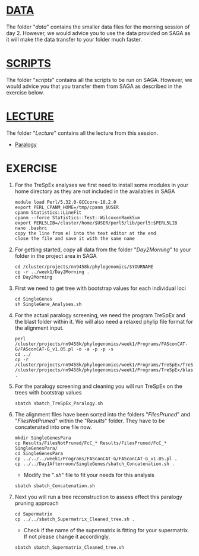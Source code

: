 # [DATA](data)
The folder "_data_" contains the smaller data files for the morning session of day 2. However, we would advice you to use the data provided on SAGA as it will make the data transfer to your folder much faster. 

# [SCRIPTS](scripts)
The folder "_scripts_" contains all the scripts to be run on SAGA. However, we would advice you that you transfer them from SAGA as described in the exercise below.

# [LECTURE](Lecture)
The folder "_Lecture_" contains all the lecture from this session.
* [Paralogy](https://github.com/ForBioPhylogenomics/tutorials/blob/main/week1_day2_morning/Lecture/Day2_01_Paralogy.pdf)

# EXERCISE
1. For the TreSpEx analyses we first need to install some modules in your home directory as they are not included in the availables in SAGA<br>

	```
	module load Perl/5.32.0-GCCcore-10.2.0
	export PERL_CPANM_HOME=/tmp/cpanm_$USER
	cpanm Statistics::LineFit
	cpanm --force Statistics::Test::WilcoxonRankSum
	export PERL5LIB=/cluster/home/$USER/perl5/lib/perl5:$PERL5LIB
	nano .bashrc
	copy the line from e) into the text editor at the end
	close the file and save it with the same name
	```
	
2. For getting started, copy all data from the folder "_Day2Morning_" to your folder in the project area in SAGA<nr>
	
	```
	cd /cluster/projects/nn9458k/phylogenomics/$YOURNAME
	cp -r ../week1/Day2Morning .
	cd Day2Morning
	```
	
3. First we need to get tree with bootstrap values for each individual loci<br>
	
	```
	cd SingleGenes
	sh SingleGene_Analyses.sh
	```
	
4. For the actual paralogy screening, we need the program TreSpEx and the blast folder within it. We will also need a relaxed phylip file format for the alignment input.<br>
	
	```
	perl /cluster/projects/nn9458k/phylogenomics/week1/Programs/FASconCAT-G/FASconCAT-G_v1.05.pl -o -a -p -p -s
	cd ../
	cp -r /cluster/projects/nn9458k/phylogenomics/week1/Programs/TreSpEx/TreSpEx.v1.2_SAGA.pl /cluster/projects/nn9458k/phylogenomics/week1/Programs/TreSpEx/blast .
	```
	
5. For the paralogy screening and cleaning you will run TreSpEx on the trees with bootstrap values<br>
	
	```
	sbatch sbatch_TreSpEx_Paralogy.sh
	```
	
6. The alignment files have been sorted into the folders "_FilesPruned_" and "_FilesNotPruned_" within the "_Results_" folder. They have to be concatenated into one file now.<br>
	
	```
	mkdir SingleGenesPara
	cp Results/FilesNotPruned/FcC_* Results/FilesPruned/FcC_* SingleGenesPara/
	cd SingleGenesPara
	cp ../../../week1/Programs/FASconCAT-G/FASconCAT-G_v1.05.pl .
	cp ../../Day1Afternoon/SingleGenes/sbatch_Concatenation.sh .
	```
	
	* Modify the "_.sh_" file to fit your needs for this analysis
	
	```
	sbatch sbatch_Concatenation.sh
	```
	
7. Next you will run a tree reconstruction to assess effect this paralogy pruning approach<br>
	
	```
	cd Supermatrix
	cp ../../sbatch_Supermatrix_Cleaned_tree.sh .
	```
	
	* Check if the name of the supermatrix is fitting for your supermatrix. If not please change it accordingly.
	
	```
	sbatch sbatch_Supermatrix_Cleaned_tree.sh
	```
